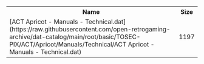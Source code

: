 <table>
<tr><th>Name</th><th>Size</th></tr>
<tr><td>
[ACT Apricot - Manuals - Technical.dat](https://raw.githubusercontent.com/open-retrogaming-archive/dat-catalog/main/root/basic/TOSEC-PIX/ACT/Apricot/Manuals/Technical/ACT Apricot - Manuals - Technical.dat)
</td><td>1197</td></tr>
</table>
